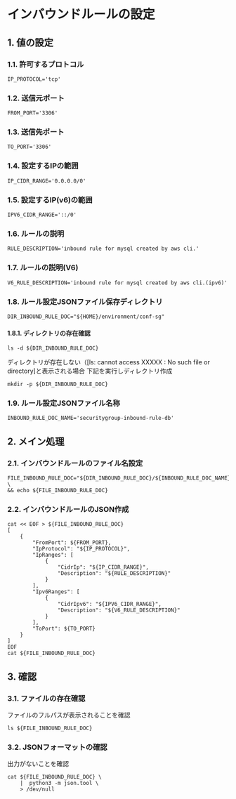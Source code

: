 <!-- omit in toc -->
# インバウンドルールの設定

## 1. 値の設定

### 1.1. 許可するプロトコル

    IP_PROTOCOL='tcp'

### 1.2. 送信元ポート

    FROM_PORT='3306'

### 1.3. 送信先ポート

    TO_PORT='3306'

### 1.4. 設定するIPの範囲

    IP_CIDR_RANGE='0.0.0.0/0'

### 1.5. 設定するIP(v6)の範囲

    IPV6_CIDR_RANGE='::/0'

### 1.6. ルールの説明

    RULE_DESCRIPTION='inbound rule for mysql created by aws cli.'

### 1.7. ルールの説明(V6)

    V6_RULE_DESCRIPTION='inbound rule for mysql created by aws cli.(ipv6)'

### 1.8. ルール設定JSONファイル保存ディレクトリ

    DIR_INBOUND_RULE_DOC="${HOME}/environment/conf-sg"

#### 1.8.1. ディレクトリの存在確認

    ls -d ${DIR_INBOUND_RULE_DOC}

ディレクトリが存在しない（[ls: cannot access XXXXX : No such file or directory]と表示される場合
下記を実行しディレクトリ作成

    mkdir -p ${DIR_INBOUND_RULE_DOC}

### 1.9. ルール設定JSONファイル名称

    INBOUND_RULE_DOC_NAME='securitygroup-inbound-rule-db'

## 2. メイン処理

### 2.1. インバウンドルールのファイル名設定

    FILE_INBOUND_RULE_DOC="${DIR_INBOUND_RULE_DOC}/${INBOUND_RULE_DOC_NAME}.json" \
    && echo ${FILE_INBOUND_RULE_DOC}

### 2.2. インバウンドルールのJSON作成

    cat << EOF > ${FILE_INBOUND_RULE_DOC}
    [
        {
            "FromPort": ${FROM_PORT},
            "IpProtocol": "${IP_PROTOCOL}",
            "IpRanges": [
                {
                    "CidrIp": "${IP_CIDR_RANGE}",
                    "Description": "${RULE_DESCRIPTION}"
                }
            ],
            "Ipv6Ranges": [
                {
                    "CidrIpv6": "${IPV6_CIDR_RANGE}",
                    "Description": "${V6_RULE_DESCRIPTION}"
                }
            ],
            "ToPort": ${TO_PORT}
        }
    ]
    EOF
    cat ${FILE_INBOUND_RULE_DOC}

## 3. 確認

### 3.1. ファイルの存在確認

ファイルのフルパスが表示されることを確認

    ls ${FILE_INBOUND_RULE_DOC}

### 3.2. JSONフォーマットの確認

出力がないことを確認

    cat ${FILE_INBOUND_RULE_DOC} \
        |  python3 -m json.tool \
        > /dev/null
